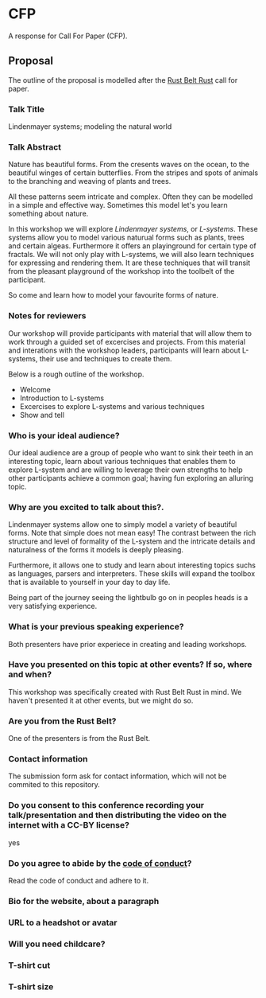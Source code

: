 # CFP
A response for Call For Paper (CFP).

## Proposal
The outline of the proposal is modelled after the [Rust Belt Rust][RBR] call for paper.

### Talk Title
Lindenmayer systems; modeling the natural world

### Talk Abstract
Nature has beautiful forms. From the cresents waves on the ocean, to the beautiful winges of certain butterflies. From the stripes and spots of animals to the branching and weaving of plants and trees.

All these patterns seem intricate and complex. Often they can be modelled in a simple and effective way. Sometimes this model let's you learn something about nature.

In this workshop we will explore _Lindenmayer systems_, or _L-systems_. These systems allow you to model various naturual forms such as plants, trees and certain algeas. Furthermore it offers an playinground for certain type of fractals.
We will not only play with L-systems, we will also learn techniques for expressing and rendering them. It are these techniques that will transit from the pleasant playground of the workshop into the toolbelt of the participant.

So come and learn how to model your favourite forms of nature.

### Notes for reviewers
Our workshop will provide participants with material that will allow them to work through a guided set of excercises and projects. From this material and interations with the workshop leaders, participants will learn about L-systems, their use and techniques to create them.

Below is a rough outline of the workshop.
* Welcome
* Introduction to L-systems
* Excercises to explore L-systems and various techniques
* Show and tell

### Who is your ideal audience?
Our ideal audience are a group of people who want to sink their teeth in an interesting topic, learn about various techniques that enables them to explore L-system and are willing to leverage their own strengths to help other participants achieve a common goal; having fun exploring an alluring topic.

### Why are you excited to talk about this?. 
Lindenmayer systems allow one to simply model a variety of beautiful forms. Note that simple does not mean easy! The contrast between the rich structure and level of formality of the L-system and the intricate details and naturalness of the forms it models is deeply pleasing.

Furthermore, it allows one to study and learn about interesting topics suchs as languages, parsers and interpreters. These skills will expand the toolbox that is available to yourself in your day to day life.

Being part of the journey seeing the lightbulb go on in peoples heads is a very satisfying experience.

### What is your previous speaking experience?
Both presenters have prior experiece in creating and leading workshops.

### Have you presented on this topic at other events? If so, where and when?
This workshop was specifically created with Rust Belt Rust in mind. We haven't presented it at other events, but we might do so.

### Are you from the Rust Belt?
One of the presenters is from the Rust Belt.

### Contact information
The submission form ask for contact information, which will not be commited to this repository.

### Do you consent to this conference recording your talk/presentation and then distributing the video on the internet with a CC-BY license?
yes

### Do you agree to abide by the [code of conduct][coc]?
Read the code of conduct and adhere to it.

### Bio for the website, about a paragraph

### URL to a headshot or avatar

### Will you need childcare?

### T-shirt cut

### T-shirt size

[RBR]: http://www.rust-belt-rust.com
[coc]: https://rust-belt-rust.com/conduct/
